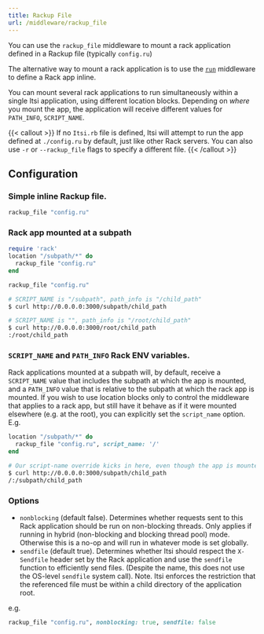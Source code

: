 ```yaml
---
title: Rackup File
url: /middleware/rackup_file
---
```


You can use the `rackup_file` middleware to mount a rack application defined in a Rackup file (typically `config.ru`)

The alternative way to mount a rack application is to use the [`run`](/middleware/run) middleware to define a Rack app inline.

You can mount several rack applications to run simultaneously within a single Itsi application, using different location blocks.
Depending on *where* you mount the app, the application will receive different values for `PATH_INFO`, `SCRIPT_NAME`.


{{< callout  >}}
If no `Itsi.rb` file is defined, Itsi will attempt to run the app defined at `./config.ru` by default, just like other Rack servers. You can also use `-r` or `--rackup_file` flags to specify a different file.
{{< /callout >}}


## Configuration

### Simple inline Rackup file.
```ruby {filename=Itsi.rb}
rackup_file "config.ru"
```


### Rack app mounted at a subpath
```ruby {filename=Itsi.rb}
require 'rack'
location "/subpath/*" do
  rackup_file "config.ru"
end

rackup_file "config.ru"

```

```bash
# SCRIPT_NAME is "/subpath", path_info is "/child_path"
$ curl http://0.0.0.0:3000/subpath/child_path

# SCRIPT_NAME is "", path_info is "/root/child_path"
$ curl http://0.0.0.0:3000/root/child_path
:/root/child_path
```

### `SCRIPT_NAME` and `PATH_INFO` Rack ENV variables.
Rack applications mounted at a subpath will, by default, receive a `SCRIPT_NAME` value that includes the subpath at which the app is mounted, and a `PATH_INFO` value that is relative to the subpath at which the rack app is mounted.
If you wish to use location blocks only to control the middleware that applies to a rack app, but still have it behave as if it were mounted elsewhere (e.g. at the root), you can explicitly set the `script_name` option.
E.g.

```ruby
location "/subpath/*" do
  rackup_file "config.ru", script_name: '/'
end
```

```bash
# Our script-name override kicks in here, even though the app is mounted under `/subpath`
$ curl http://0.0.0.0:3000/subpath/child_path
/:/subpath/child_path
```


### Options
* `nonblocking` (default false). Determines whether requests sent to this Rack application should be run on non-blocking threads. Only applies if running in hybrid (non-blocking and blocking thread pool) mode. Otherwise this is a no-op and will run in whatever mode is set globally.
* `sendfile` (default true). Determines whether Itsi should respect the `X-Sendfile` header set by the Rack application and use the `sendfile` function to efficiently send files. (Despite the name, this does not use the OS-level `sendfile` system call). Note. Itsi enforces the restriction that the referenced file must be within a child directory of the application root.

e.g.
```ruby {filename=Itsi.rb}
rackup_file "config.ru", nonblocking: true, sendfile: false
```
